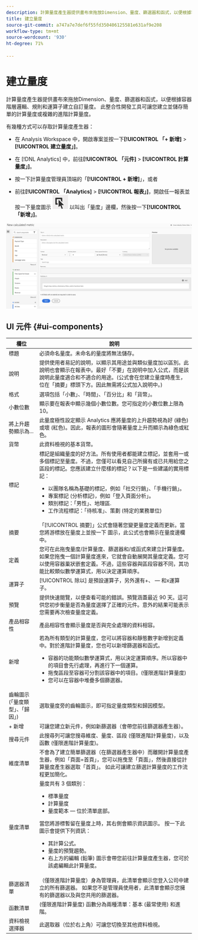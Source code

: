 ```yaml
---
description: 計算量度產生器提供畫布來拖放Dimension、量度、篩選器和函式，以便根據容器階層邏輯、規則和運算子建立自訂量度。 此整合性開發工具可讓您建立並儲存簡單的計算量度或複雜的進階計算量度。
title: 建立量度
source-git-commit: a747a7e7def6f55fd350406125581e631af9e208
workflow-type: tm+mt
source-wordcount: '930'
ht-degree: 71%

---
```


# 建立量度

計算量度產生器提供畫布來拖放Dimension、量度、篩選器和函式，以便根據容器階層邏輯、規則和運算子建立自訂量度。 此整合性開發工具可讓您建立並儲存簡單的計算量度或複雜的進階計算量度。

有幾種方式可以存取計算量度產生器：

* 在 Analysis Workspace 中，開啟專案並按一下&#x200B;**[!UICONTROL 「+ 新增]** > **[!UICONTROL 建立量度」]**。
* 在 [!DNL Analytics] 中，前往&#x200B;**[!UICONTROL 「元件]** > **[!UICONTROL 計算量度」]**。

* 按一下計算量度管理員頂端的「**[!UICONTROL + 新增]**[](/help/components/calc-metrics/cm-workflow/cm-manager.md)」，或者

* 前往&#x200B;**[!UICONTROL 「Analytics]** > **[!UICONTROL 報表」]**，開啟任一報表並按一下量度圖示 ![](assets/metrics_icon.png) 以叫出「量度」邊欄，然後按一下&#x200B;**[!UICONTROL 「新增」]**。

![](assets/cm_builder_ui.png)

## UI 元件 {#ui-components}

| 欄位 | 說明 |
| --- | --- |
| 標題 | 必須命名量度。未命名的量度將無法儲存。 |
| 說明 | 提供使用者易記的說明，以顯示其用途並與類似量度加以區別。此說明也會顯示在報表中。最好「不要」在說明中加入公式，而是該說明此量度適合和不適合的用途。(公式會在您建立量度時產生，位在「摘要」標頭下方。因此無需將公式加入說明中。) |
| 格式 | 選項包括「小數」、「時間」、「百分比」和「貨幣」。 |
| 小數位數 | 顯示要在報表中顯示幾個小數位數。您可指定的小數位數上限為 10。 |
| 將上升趨勢顯示為... | 此量度極性設定顯示 Analytics 應將量度的上升趨勢視為好 (綠色) 或壞 (紅色)。因此，報表的圖形會隨著量度上升而顯示為綠色或紅色。 |
| 貨幣 | 此資料檢視的基本貨幣。 |
| 標記 | 標記是組織量度的好方法。所有使用者都能建立標記，並套用一或多個標記至量度。不過，您僅可以看見自己所擁有或已共用給您之區段的標記。您應該建立什麼樣的標記？以下是一些建議的實用標記：<ul><li>以團隊名稱為基礎的標記，例如「社交行銷」、「手機行銷」。</li><li>專案標記 (分析標記)，例如「登入頁面分析」。</li><li>類別標記：「男性」、地理區.</li><li>工作流程標記：「待核准」、策劃 (特定的業務單位)</li></ul> |
| 摘要 | 「[!UICONTROL 摘要]」公式會隨著您變更量度定義而更新。當您將游標放在量度上並按一下  圖示，此公式也會顯示在量度邊欄中。 |
| 定義 | 您可在此拖曳量度/計算量度、篩選器和/或函式來建立計算量度。 如果您拖曳一個計算量度進來，它就會自動展開其量度定義。您可以使用容器巢狀嵌套定義。不過，這些容器與區段容器不同，其功能比較類似數學運算式，用以決定運算順序。 |
| 運算子 | [!UICONTROL 除以] 是預設運算子，另外還有+、 — 和x運算子。 |
| 預覽 | 提供快速閱覽，以便查看可能的錯誤。預覽涵蓋最近 90 天。這可供您初步衡量是否為量度選擇了正確的元件。意外的結果可能表示您需要再次檢查量度定義。 |
| 產品相容性 | 產品相容性會顯示量度是否與完全處理的資料相容。 |
| 新增 | 若為所有類型的計算量度，您可以將容器和靜態數字新增到定義中。對於進階計算量度，您也可以新增篩選器和函式。<ul><li>容器的功能類似數學運算式，用以決定運算順序。所以容器中的項目會先行處理，再進行下一個運算。</li><li>拖曳區段至容器可分割該容器中的項目。(僅限進階計算量度)</li><li>您可以在容器中堆疊多個篩選器。</li></ul> |
| 齒輪圖示 (「量度類型」、「歸因」) | 選取量度旁的齒輪圖示，即可指定量度類型和歸因模型。 |
| + 新增 | 可讓您建立新元件，例如新篩選器（會帶您前往篩選器產生器）。 |
| 搜尋元件 | 此搜尋列可讓您搜尋維度、量度、區段 (僅限進階計算量度)，以及函數 (僅限進階計算量度)。 |
| 維度清單 | 不會為了建立簡單篩選器（在篩選器產生器中）而離開計算量度產生器，例如「頁面=首頁」，您可以拖曳至「頁面」，然後直接從計算量度產生器選取「首頁」。 如此可讓建立篩選計算量度的工作流程更加簡化。 |
| 量度清單 | 量度共有 3 個類別：<ul><li>標準量度</li><li>計算量度</li><li>量度範本 — 位於清單底部。</li></ul>當您將游標暫留在量度上時，其右側會顯示資訊圖示。 按一下此圖示會提供下列資訊：<ul><li>其計算公式。</li><li>量度的預覽趨勢。</li><li>右上方的編輯 (鉛筆) 圖示會帶您前往計算量度產生器，您可於該處編輯此計算量度。</li></ul> |
| 篩選器清單 | （僅限進階計算量度）身為管理員，此清單會顯示您登入公司中建立的所有篩選器。 如果您不是管理員使用者，此清單會顯示您擁有的篩選器以及與您共用的篩選器。 |
| 函數清單 | (僅限進階計算量度) 函數分為兩種清單：基本 (最常使用) 和進階。 |
| 資料檢視選擇器 | 此選取器（位於右上角）可讓您切換至其他資料檢視。 |

